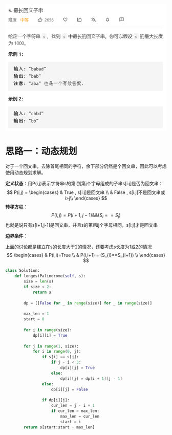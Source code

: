 ![Alt text](./images/1.png)

# 思路一：动态规划

对于一个回文串，去除首尾相同的字符，余下部分仍然是个回文串，因此可以考虑使用动态规划求解。

**定义状态**：用P(i,j)表示字符串s的第i到第j个字母组成的子串s[i:j]是否为回文串：
$$
P(i,j) = 
\begin{cases} 
	& True , s[i:j]是回文串 \\
	& False , s[i:j]不是回文串或i>j\\
\end{cases}
$$
**转移方程**：
$$
P(i,j) = P(i+1,j-1) \&\& (S_{i}==S_{j})
$$
也就是说只有s[i+1,j-1]是回文串，并且s的第i和j个字母相同，s[i:j]才是回文串

**边界条件**：

上面的讨论都是建立在s的长度大于2的情况，还要考虑s长度为1或2的情况
$$
\begin{cases} 
 & P(i,i)=True \\
 & P(i,i+1) = (S_{i}==S_{i+1}) \\
\end{cases}
$$

```python
class Solution:
    def longestPalindrome(self, s):
        size = len(s)
        if size < 2:
            return s

        dp = [[False for _ in range(size)] for _ in range(size)]

        max_len = 1
        start = 0

        for i in range(size):
            dp[i][i] = True

        for j in range(1, size):
            for i in range(0, j):
                if s[i] == s[j]:
                    if j - i < 3:
                        dp[i][j] = True
                    else:
                        dp[i][j] = dp[i + 1][j - 1]
                else:
                    dp[i][j] = False

                if dp[i][j]:
                    cur_len = j - i + 1
                    if cur_len > max_len:
                        max_len = cur_len
                        start = i
        return s[start:start + max_len] 
```

